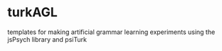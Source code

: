 # turkAGL
templates for making artificial grammar learning experiments using the jsPsych library and psiTurk
